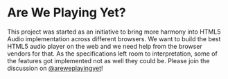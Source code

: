 Are We Playing Yet?
===================

This project was started as an initiative to bring more harmony into HTML5 Audio implementation across different browsers.
We want to build the best HTML5 audio player on the web and we need help from the browser vendors for that.
As the specifications left room to interpretation, some of the features got implemented not as well they could be.
Please join the discussion on [@areweplayingyet](http://twitter.com/areweplayingyet)!
